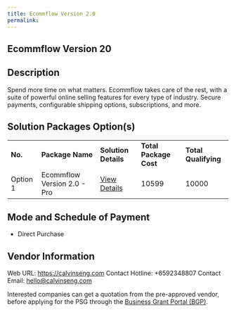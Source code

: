 ```yaml
---
title: Ecommflow Version 2.0
permalink: 
---
```


## Ecommflow Version 20

## Description

Spend more time on what matters. Ecommflow takes care of the rest, with a suite of powerful online selling features for every type of industry. Secure payments, configurable shipping options, subscriptions, and more.

## Solution Packages Option(s)

<table>
<tr>
<td><b>No.</b></td>
<td><b>Package Name</b></td>
<td><b>Solution Details</b></td>
<td><b>Total Package Cost</b></td>
<td><b>Total Qualifying</b></td>
</tr>
<tr>
<td>Option 1</td>
<td>Ecommflow Version 2.0 - Pro</td>
<td><a href='https://www.gobusiness.gov.sg/images/psg/CalvinSeng20200590_Desensitised_Annex_3_Part_3.pdf'>View Details</a></td>
<td>10599</td>
<td>10000</td>
</tr>
</table>

## Mode and Schedule of Payment

 - Direct Purchase

## Vendor Information

 Web URL: https://calvinseng.com 
Contact Hotline: +6592348807 
Contact Email: hello@calvinseng.com 


Interested companies can get a quotation from the pre-approved vendor, before applying for the PSG through the <a href='https://www.businessgrants.gov.sg/'>Business Grant Portal (BGP)</a>.

